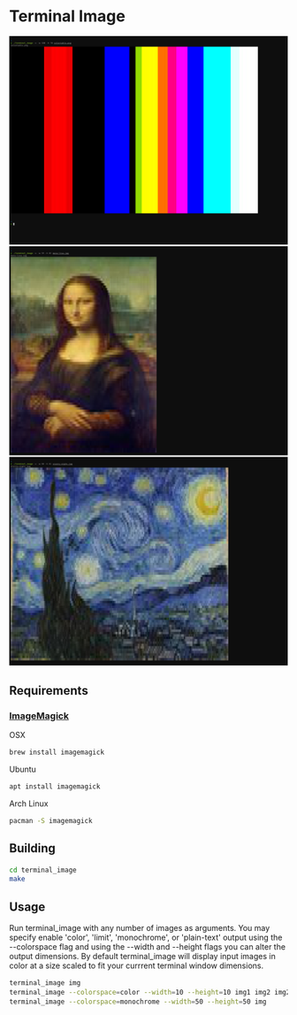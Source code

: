 # Terminal Image

![Example output using a color table image](docs/images/example_color-table.png)
![Example output using an image of Mona Lisa](docs/images/example_mona-lisa.png)
![Example output using an image of Starry Night](docs/images/example_starry-night.png)


## Requirements

### [ImageMagick](https://github.com/ImageMagick/ImageMagick)

OSX
```bash
brew install imagemagick
```
Ubuntu
```bash
apt install imagemagick
```
Arch Linux
```bash
pacman -S imagemagick
```

## Building

```bash
cd terminal_image
make
```

## Usage

Run terminal_image with any number of images as arguments. You may specify enable 'color', 'limit', 'monochrome', or 'plain-text' output using the --colorspace flag and using the --width and --height flags you can alter the output dimensions. By default terminal_image will display input images in color at a size scaled to fit your currrent terminal window dimensions.

```bash
terminal_image img                                                        # display an image in color scaled to fit your terminal window
terminal_image --colorspace=color --width=10 --height=10 img1 img2 img2   # display multiple images in color at 10x10 scale
terminal_image --colorspace=monochrome --width=50 --height=50 img         # display an image in monochrome mode at 50x50 scale
```
